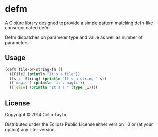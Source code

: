 # defm

A Clojure library designed to provide a simple pattern matching defn-like construct called defm.

Defm dispatches on parameter type and value as well as number of parameters

## Usage

````clojure
(defm file-or-string-fn []
  ([File] (println "It's a file"))
  ([s :- String] (println "It's a string " s))
  (["magic"] (println "It's magic"))
  ([:else] (println "It's a " (type _1))))
````

## License

Copyright © 2014 Colin Taylor

Distributed under the Eclipse Public License either version 1.0 or (at
your option) any later version.
